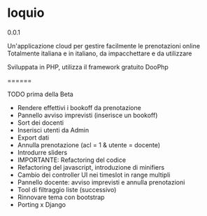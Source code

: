 loquio
======
0.0.1

Un'applicazione cloud per gestire facilmente le prenotazioni online
Totalmente italiana e in italiano, da impacchettare e da utilizzare

Sviluppata in PHP, utilizza il framework gratuito DooPhp

======

TODO prima della Beta
+ Rendere effettivi i bookoff da prenotazione
+ Pannello avviso imprevisti (inserisce un bookoff)
+ Sort dei docenti
+ Inserisci utenti da Admin
+ Export dati
+ Annulla prenotazione (acl = 1 & utente = docente)
+ Introdurre sliders
+ IMPORTANTE: Refactoring del codice
+ Refactoring del javascript, introduzione di minifiers
+ Cambio dei controller UI nei timeslot in range multipli
+ Pannello docente: avviso imprevisti e annulla prenotazioni
+ Tool di filtraggio liste (successivo)
+ Rinnovare tema con bootstrap
+ Porting x Django
